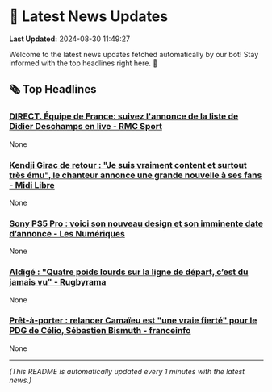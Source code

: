 # 📰 Latest News Updates
**Last Updated:** 2024-08-30 11:49:27

Welcome to the latest news updates fetched automatically by our bot! Stay informed with the top headlines right here. 🚀

## 🗞️ Top Headlines

### [DIRECT. Équipe de France: suivez l'annonce de la liste de Didier Deschamps en live - RMC Sport](https://news.google.com/rss/articles/CBMingJBVV95cUxQSi1VNzhZU09HS2tHR0xjenBjWHRzYk9CN2dHUDJzV3NMZU1iX0pLMFZvV2FXVzYweExJVlpaaUNZWjdUbEZfOWpKQ090dld2dGdxZGJZN2dNQk1DcV84SkZQUHdOVFFhU1U3elBQc1RQLXRvU3RmVWhfT3VWS2lnTmhBNExJaHAtdXZ2Z1NxcXBiZEZKcmFXN1RIMUdlZGh3dG00YlVhNWhNSjNScWE2TjRBZEkwQ3dzY3hzZ2xxVUlBMHgtSUZ5eWJqREtnTXJfVVFveFB3NjBZcmxSNTFFQzlIZU1VSHZYdEcyWFNFSER1QmlKdE1MQWQyRmNxbUZ4b1VQNDhmWkZfZXhBa3pmSXV4Ujg1WHowVDhNbUFB?oc=5)
None

### [Kendji Girac de retour : "Je suis vraiment content et surtout très ému", le chanteur annonce une grande nouvelle à ses fans - Midi Libre](https://news.google.com/rss/articles/CBMi-wFBVV95cUxOcnoybk1UNVJLdC1wMkQ3U0p3cmREWDNfRWp2QkY3T09MTTNPcjU3bmlxS19UdVJPdmtKa0xHX2ZFTElOb2VpMHlnMXZuZmV5d2ZVOG1JZE00Skc5ZURPN3FsMkV6bDBDTUlfVmVISHpmVmpFMmR0WGJzOHRnUC16Z1BOMXhnQU1yb01kSmgzWS00YTB4SnktemNfaFIzMnNobUZPem9HaXV2SzUxSDRPWmZKYjZMN0FmSW5LZkx4M2FHd3gxRkxXd3JpX2hmRTl0NXJWbXJXNm9oc2M1eE5LUGsxeTRlZnRsZDc2UlM4OFNWay1QQnBLeF80NA?oc=5)
None

### [Sony PS5 Pro : voici son nouveau design et son imminente date d’annonce - Les Numériques](https://news.google.com/rss/articles/CBMivwFBVV95cUxNNDhpQXo4eFQwVklydTRveTl0UlRLV3Q1N2dBMXJYTUd0UE8tb1RGeGJpYkdmYWdRNmw2cHdHVDdMeFh3OUlxM1ZKcy1rck5Ud2ZaUktEamNKWjFNTjZFc29YeE5vM255a2NxOURTSDJVQmRjX19jSThOMnE1dWFNZzRVTmVrNWpTenJLN29sTllWTnBiczNuNXRBS2NHbTl5bUxDbUFWSF96TE90V0VubXJWZmxiaE9SUnQ3SWROcw?oc=5)
None

### [Aldigé : "Quatre poids lourds sur la ligne de départ, c’est du jamais vu" - Rugbyrama](https://news.google.com/rss/articles/CBMigAJBVV95cUxQRllKQ19JTDFHWXRuNlEtMERYN3Ewd0dETnpERC1tX1g1akZpS0szS0hjRWRUVUZYUHVSb3YzYjZ2MDlDV0xEbUxPVUJzbm8wSm1nRHcyYjFibkRvR2FIaFIxM1Bzc0k1UXpoQUtqallOd19FQWwwVm5nUWlieEJYTjdWR3NHNGYxdjJBZ0w0ZmJ5dEZUT00yUVZyRURQSzdHSWVEODRnQjdDZ29MWnRtR3dadnhUaHRWZlQ2WGdxYk9Gd2NTakJKVnJydHhPZzNfcTY5dXZ4SWMzblVSTUJBNGl0MU8zbnpWWnljVGMydTg3VW5HR2U4S3BzelhodWZq?oc=5)
None

### [Prêt-à-porter : relancer Camaïeu est "une vraie fierté" pour le PDG de Célio, Sébastien Bismuth - franceinfo](https://news.google.com/rss/articles/CBMi5AFBVV95cUxOUW1zWUtWOGlFMzVIZ2wwVlNHcUM1M3NOVVRyZDRYcEtFbFR0N3NlNm95UHB1Rm1taVUxSEIxUnJKWnRPaG8yZDgtZ2FSaVFFN0J6dGRoa2lNbzN5ZC1hMkJzc2NoNmNjc2gzalZEM1ZIR21telRWNkl0dXVSNVVjVWdkNFdrTnBRQnEwcGE4NUs0MTJHSlVmSk5Mdm9TMXJ4VkxKS1hIWi1aRnlPVDAyU3FNSk5VMFRBcm5TN3kyTG5wSWp3SFNPZUdfZ2FVWHBVZWo5ZVhzbFVVV3pyZS13S0FjQmk?oc=5)
None

---
*(This README is automatically updated every 1 minutes with the latest news.)*
